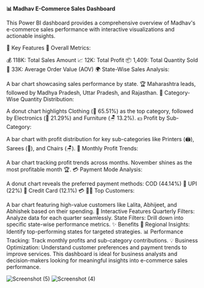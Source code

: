 **📊 Madhav E-Commerce Sales Dashboard**


This Power BI dashboard provides a comprehensive overview of Madhav's e-commerce sales performance with interactive visualizations and actionable insights.

🔑 Key Features
🚀 Overall Metrics:

💰 118K: Total Sales Amount
📈 12K: Total Profit
📦 1,409: Total Quantity Sold
🛒 33K: Average Order Value (AOV)
🌍 State-Wise Sales Analysis:

A bar chart showcasing sales performance by state.
🏆 Maharashtra leads, followed by Madhya Pradesh, Uttar Pradesh, and Rajasthan.
📂 Category-Wise Quantity Distribution:

A donut chart highlights Clothing (👗 65.51%) as the top category, followed by Electronics (📱 21.29%) and Furniture (🪑 13.2%).
💵 Profit by Sub-Category:

A bar chart with profit distribution for key sub-categories like Printers (🖨️), Sarees (👚), and Chairs (🪑).
📅 Monthly Profit Trends:

A bar chart tracking profit trends across months.
November shines as the most profitable month 🏆.
💳 Payment Mode Analysis:

A donut chart reveals the preferred payment methods:
COD (44.14%) 🚚
UPI (22%) 📲
Credit Card (12.1%) 💳
🙋‍♂️ Top Customers:

A bar chart featuring high-value customers like Lalita, Abhijeet, and Abhishek based on their spending.
🎯 Interactive Features
Quarterly Filters: Analyze data for each quarter seamlessly.
State Filters: Drill down into specific state-wise performance metrics.
✨ Benefits
📍 Regional Insights: Identify top-performing states for targeted strategies.
📊 Performance Tracking: Track monthly profits and sub-category contributions.
💡 Business Optimization: Understand customer preferences and payment trends to improve services.
This dashboard is ideal for business analysts and decision-makers looking for meaningful insights into e-commerce sales performance.

![Screenshot (5)](https://github.com/user-attachments/assets/50a9896b-18a0-4ee6-9cc0-17d6b6f13c11)
![Screenshot (4)](https://github.com/user-attachments/assets/65ea6604-469c-4abb-86bb-8df9b17d5063)


